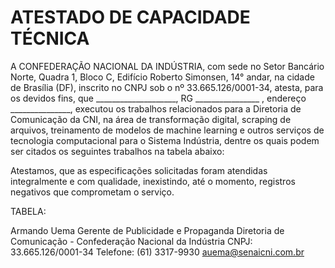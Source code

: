 ATESTADO DE CAPACIDADE TÉCNICA
===
A CONFEDERAÇÃO NACIONAL DA INDÚSTRIA, com sede no Setor Bancário Norte, Quadra 1, Bloco C, Edifício Roberto Simonsen, 14° andar, na cidade de Brasília (DF), inscrito no CNPJ sob o nº 33.665.126/0001-34, atesta, para os devidos fins, que ____________________, RG ________________ , endereço  _______________, 
executou os trabalhos relacionados para a Diretoria de Comunicação da CNI, na área de transformação digital, scraping de arquivos, treinamento de modelos de machine learning e outros serviços de tecnologia computacional para o Sistema Indústria, dentre os quais podem ser citados os seguintes trabalhos na tabela abaixo: 

Atestamos, que as especificações solicitadas foram atendidas integralmente e com qualidade, inexistindo, até o momento, registros negativos que comprometam o serviço.

TABELA:



Armando Uema
Gerente de Publicidade e Propaganda
Diretoria de Comunicação - Confederação Nacional da Indústria
CNPJ: 33.665.126/0001-34
Telefone: (61) 3317-9930
auema@senaicni.com.br
